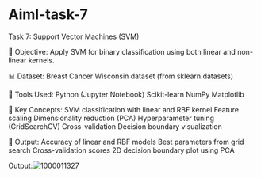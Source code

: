 # Aiml-task-7
Task 7: Support Vector Machines (SVM)

🎯 Objective:
Apply SVM for binary classification using both linear and non-linear kernels.

📊 Dataset:
Breast Cancer Wisconsin dataset (from sklearn.datasets)

🔧 Tools Used:
Python (Jupyter Notebook)
Scikit-learn
NumPy
Matplotlib

🧪 Key Concepts:
SVM classification with linear and RBF kernel
Feature scaling
Dimensionality reduction (PCA)
Hyperparameter tuning (GridSearchCV)
Cross-validation
Decision boundary visualization

📌 Output:
Accuracy of linear and RBF models
Best parameters from grid search
Cross-validation scores
2D decision boundary plot using PCA

Output:![1000011327](https://github.com/user-attachments/assets/57c63dff-051d-4040-846a-379999b06270)
